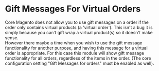 # Gift Messages For Virtual Orders

Core Magento does not allow you to use gift messages on a order if the order only contains virtual products (a 'virtual order'). This isn't a bug it is simply because you can't gift wrap a virtual product(s)
so it doesn't make sense.  
However there maybe a time when you wish to use the gift message functionality for another purpose, and having this message for a virtual order is appropriate.
For this case this module will show gift message functionality for all orders, regardless of the items in the order. (The core configuration setting "Gift Messages for orders" must be enabled as well).
